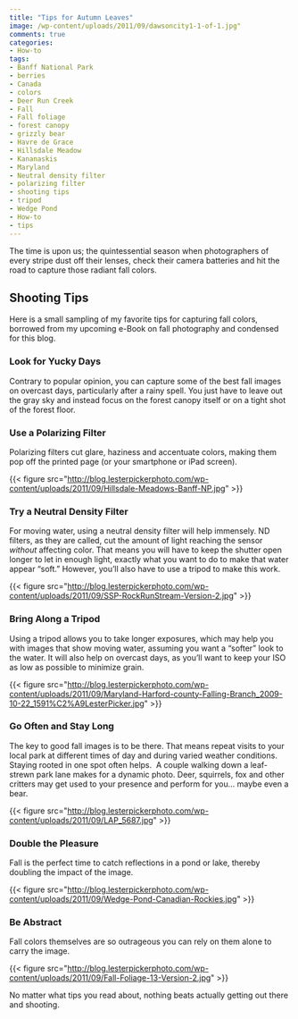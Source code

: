 ```yaml
---
title: "Tips for Autumn Leaves"
image: /wp-content/uploads/2011/09/dawsoncity1-1-of-1.jpg"
comments: true
categories:
- How-to
tags:
- Banff National Park
- berries
- Canada
- colors
- Deer Run Creek
- Fall
- Fall foliage
- forest canopy
- grizzly bear
- Havre de Grace
- Hillsdale Meadow
- Kananaskis
- Maryland
- Neutral density filter
- polarizing filter
- shooting tips
- tripod
- Wedge Pond
- How-to
- tips
---
```

The time is upon us; the quintessential season when photographers of every stripe dust off their lenses, check their camera batteries and hit the road to capture those radiant fall colors.

<h2>Shooting Tips</h2>
Here is a small sampling of my favorite tips for capturing fall colors, borrowed from my upcoming e-Book on fall photography and condensed for this blog.

<h3>Look for Yucky Days</h3>
Contrary to popular opinion, you can capture some of the best fall images on overcast days, particularly after a rainy spell. You just have to leave out the gray sky and instead focus on the forest canopy itself or on a tight shot of the forest floor.

<h3>Use a Polarizing Filter</h3>
Polarizing filters cut glare, haziness and accentuate colors, making them pop off the printed page (or your smartphone or iPad screen).

{{< figure src="http://blog.lesterpickerphoto.com/wp-content/uploads/2011/09/Hillsdale-Meadows-Banff-NP.jpg" >}}

<h3>Try a Neutral Density Filter</h3>
For moving water, using a neutral density filter will help immensely. ND filters, as they are called, cut the amount of light reaching the sensor <em>without</em> affecting color. That means you will have to keep the shutter open longer to let in enough light, exactly what you want to do to make that water appear “soft.” However, you’ll also have to use a tripod to make this work.

{{< figure src="http://blog.lesterpickerphoto.com/wp-content/uploads/2011/09/SSP-RockRunStream-Version-2.jpg" >}}

<h3>Bring Along a Tripod</h3>
Using a tripod allows you to take longer exposures, which may help you with images that show moving water, assuming you want a “softer” look to the water. It will also help on overcast days, as you’ll want to keep your ISO as low as possible to minimize grain.

{{< figure src="http://blog.lesterpickerphoto.com/wp-content/uploads/2011/09/Maryland-Harford-county-Falling-Branch_2009-10-22_1591%C2%A9LesterPicker.jpg" >}}

<h3>Go Often and Stay Long</h3>
The key to good fall images is to be there. That means repeat visits to your local park at different times of day and during varied weather conditions. Staying rooted in one spot often helps.  A couple walking down a leaf-strewn park lane makes for a dynamic photo. Deer, squirrels, fox and other critters may get used to your presence and perform for you... maybe even a bear.

{{< figure src="http://blog.lesterpickerphoto.com/wp-content/uploads/2011/09/LAP_5687.jpg" >}}

<h3>Double the Pleasure</h3>
Fall is the perfect time to catch reflections in a pond or lake, thereby doubling the impact of the image.

{{< figure src="http://blog.lesterpickerphoto.com/wp-content/uploads/2011/09/Wedge-Pond-Canadian-Rockies.jpg" >}}

<h3>Be Abstract</h3>
Fall colors themselves are so outrageous you can rely on them alone to carry the image.

{{< figure src="http://blog.lesterpickerphoto.com/wp-content/uploads/2011/09/Fall-Foliage-13-Version-2.jpg" >}}

No matter what tips you read about, nothing beats actually getting out there and shooting. 